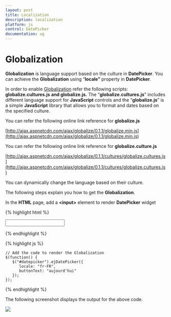 ```yaml
---
layout: post
title: Localization
description: localization
platform: js
control: DatePicker
documentation: ug
---
```


# Globalization

**Globalization** is language support based on the culture in **DatePicker**. You can achieve the **Globalization** using “**locale”** property in **DatePicker**.

In order to enable [Globalization](/js/localization) refer the following scripts: **globalize.cultures.js** **and globalize.js.** The “**globalize.cultures.js**” includes different language support for **JavaScript** controls and the “**globalize.js**” is a simple **JavaScript** library that allows you to format and dates based on the specified culture.

You can refer the following online link reference for **globalize.js**

[http://ajax.aspnetcdn.com/ajax/globalize/0.1.1/globalize.min.js](http://ajax.aspnetcdn.com/ajax/globalize/0.1.1/globalize.min.js)

You can refer the following online link reference for **globalize.culture.js**

[http://ajax.aspnetcdn.com/ajax/globalize/0.1.1/cultures/globalize.cultures.js](http://ajax.aspnetcdn.com/ajax/globalize/0.1.1/cultures/globalize.cultures.js)

You can dynamically change the language based on their culture.

The following steps explain you how to get the **Globalization**.

In the **HTML** page, add a **&lt;input&gt;** element to render **DatePicker** widget


{% highlight html %}

<input id="datepicker" type="text" />
      
{% endhighlight %}
  
{% highlight js %}

    // Add the code to render the Globalization  
    $(function() {
       $("#datepicker").ejDatePicker({
          locale: "fr-FR",
          buttonText: "aujourd'hui"
       });
    });

{% endhighlight %}



The following screenshot displays the output for the above code.



![]("/js/DatePicker/Globalization_images/Globalization_img1.png")

